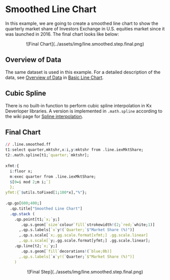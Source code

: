 # Smoothed Line Chart

In this example, we are going to create a smoothed line chart to show the quarterly market share of Investors Exchange in U.S. equities market since it was launched in 2016. The final chart looks like below:

<span style="display:block;text-align:center">
![Final Chart](../assets/img/line.smoothed.step.final.png)
</span>

## Overview of Data
The same dataset is used in this example. For a detailed description of the data, see [Overview of Data](../basic/#overview-of-data) in [Basic Line Chart](../basic/).

## Cubic Spline
There is no built-in function to perform cubic spline interpolation in Kx Deverloper libraries. A version is implemented in ``.math.spline`` according to the wiki page for [Spline interpolation](https://en.wikipedia.org/wiki/Spline_interpolation).

## Final Chart

```q
// .line.smoothed.ff
t1:select quarter,mktshr,x:i,y:mktshr from .line.iexMktShare;
t2:.math.spline[t1;`quarter;`mktshr];

xfmt:{
  i:floor x;
  m:exec quarter from .line.iexMktShare;
  $[0=i mod 2;m i;`]
  };
yfmt:{`$utils.toFixed[1;100*x],"%"};

.qp.go[600;400;] 
  .qp.title["Smoothed Line Chart"]
  .qp.stack (
    .qp.point[t1;`x;`y;] 
       .qp.s.geom[`size`colour`fill`strokewidth!(2;`red;`white;1)]
      ,.qp.s.labels[`x`y!(`Quarter;`$"Market Share (%)")]
      ,.qp.s.scale[`x;.gg.scale.format[xfmt;] .gg.scale.linear]
      ,.qp.s.scale[`y;.gg.scale.format[yfmt;] .gg.scale.linear];
    .qp.line[t2;`x;`y;] 
       .qp.s.geom[`fill`decorations!(`blue;0b)]
      ,.qp.s.labels[`x`y!(`Quarter;`$"Market Share (%)")]
    )
```

<span style="display:block;text-align:center">
![Final Step](../assets/img/line.smoothed.step.final.png)
</span>
